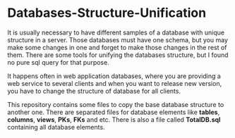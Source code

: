 # Databases-Structure-Unification

It is usually necessary to have different samples of a database with unique structure in a server. Those databases must have one schema, but you may make some changes in one and forget to make those changes in the rest of them. There are some tools for unifying the databases structure, but I found no pure sql query for that purpose.

It happens often in web application databases, where you are providing a web service to several clients and when you want to release new version, you have to change the structure of database for all clients. 

This repository contains some files to copy the base database structure to another one. There are separated files for database elements like **tables**, **columns**, **views**, **PKs**, **FKs** and etc. There is also a file called **TotalDB.sql** containing all database elements.

